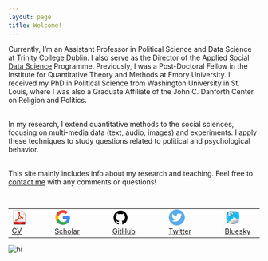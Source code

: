 ```yaml
---
layout: page
title: Welcome!
---
```


<div class="container">
	<div class="row-fluid">
		<div class="span6">
	
Currently, I’m an Assistant Professor in Political Science and Data Science at <a href="https://www.tcd.ie/Political_Science/">Trinity College Dublin</a>. I also serve as the Director of the <a href="https://www.tcd.ie/Political_Science/programmes/postgraduate/pg-dip-applied-social-data-science/">Applied Social Data Science</a> Programme. Previously, I was a Post-Doctoral Fellow in the Institute for Quantitative Theory and Methods at Emory University. I received my PhD in Political Science from Washington University in St. Louis, where I was also a Graduate Affiliate of the John C. Danforth Center on Religion and Politics. <br/><br/>

In my research, I extend quantitative methods to the social sciences, focusing on multi-media data (text, audio, images) and experiments. I apply these techniques to study questions related to political and psychological behavior.<br/><br/>

This site mainly includes info about my research and teaching. Feel free to <a href="https://jeffreyziegler.github.io/pages/about.html">contact me</a> with any comments or questions!<br/><br/>

<table align="left">
  <tr><td><a href="https://www.dropbox.com/s/11wklrhabhnao5v/JeffZiegler_Public_CV.pdf?dl=0" target="_blank"> <img src="pages/icons32/pdf-icon.png" alt="hi" class="inline"/>CV</a></td>
	  <td></td>	  <td></td>  <td></td>
	<td><a href="https://scholar.google.com/citations?user=PE2j3DcAAAAJ&hl=sv)" target="_blank"> <img src="pages/icons32/google-icon.png" alt="hi" class="inline"/>Scholar</a></td>
	  <td></td>	  <td></td>  <td></td>
	<td><a href="https://github.com/jeffreyziegler" target="_blank"> <img src="pages/icons32/github-icon.png" alt="hi" class="inline"/> GitHub</a></td>
	    <td></td>	  <td></td>  <td></td>
	<td><a href="https://twitter.com/jeffreymziegler" target="_blank"> <img src="pages/icons32/twitter-icon.png" alt="hi" class="inline"/> Twitter</a></td>
	  <td></td>	  <td></td>  <td></td>
	<td><a href="https://bsky.app/profile/jeffreymziegler.bsky.social" target="_blank"> <img src="pages/icons32/bsky-icon.png" alt="hi" class="inline"/> Bluesky</a></td></tr>
</table>
<br/><br/>
</div>

<div class="span4">
		<img src="../assets/pics/homepage.jpeg" alt="hi" class="inline"/>
     		</div>
	</div>
	


</div>
